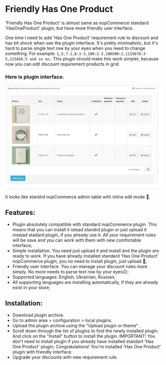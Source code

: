 # Friendly Has One Product

'Friendly Has One Product' is almost same as nopCommerce standard 'HasOneProduct' plugin, but have more friendly user interface.

One time I need to add 'Has One Product' requirement rule to discount and has bit shock when see the plugin interface. It's pretty minimalistic, but it's hard to parse single text row by your eyes when you need to change something. For example: `1,5,7:1,8:1-3,100:2-3,100500:2,1115678:3-5,123456:5 and so on.`
This plugin should make this work simpler, because now you can edit discount requirement products in grid.

### Here is plugin interface.
![alt text](https://github.com/iAlexeyProkhorov/iAlexeyProkhorov/blob/main/Content/Has%20One%20Product/420.png)

It looks like standrd nopCommerce admin table with inline edit mode 🙂.

## Features:
* Plugin absolutely compatible with standard nopCommerce plugin. This means that you can install it istead standrd plugin or just upload it instead stadard plugin, if you already use it. All your requirement rules will be save and you can work with them with new comfortable interface;
* Simple installation. You need just upload it and install and the plugin are ready to work. If you have already installed standard 'Has One Product' nopCommerce plugin, you no need to install plugin, just upload 🙂;
* Friendly user interface. You can manage your discount rules more simply. No more needs to parse text row by your eyes😉;
* Supported languages: English, Ukrainian, Russian;
* All supporting languages are installing automatically, if they are already exist in your store;

## Installation:
* Download plugin archive.
* Go to admin area > configuration > local plugins.
* Upload the plugin archive using the "Upload plugin or theme" .
* Scroll down through the list of plugins to find the newly installed plugin. And click on the "Install" button to install the plugin. IMPORTANT! You don't need to install plugin if you already have installed standart 'Has One Product' plugin;
Congratulations! You're installed 'Has One Product' plugin with friendly interface.
* Upgrade your discounts with new requirement rule.
